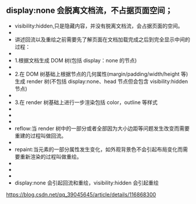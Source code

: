 ## display:none 会脱离文档流，不占据页面空间；

- visibility:hidden,只是隐藏内容，并没有脱离文档流，会占据页面的空间。
-
- 讲述回流以及重绘之前需要先了解页面在文档加载完成之后到完全显示中间的过程：
-
- 1.根据文档生成 DOM 树(包括 display：none 的节点)
-
- 2.在 DOM 树基础上根据节点的几何属性(margin/padding/width/height 等)生成 render 树(不包括 display:none、head 节点但会包含 visibility:hidden 节点)
-
- 3.在 render 树基础上进行一步渲染包括 color，outline 等样式
-
-
-
- reflow:当 render 树中的一部分或者全部因为大小边距等问题发生改变而需要重建的过程叫做回流。
-
- repaint:当元素的一部分属性发生变化，如外观背景色不会引起布局变化而需要重新渲染的过程叫做重绘。
-
-
-
- display:none 会引起回流和重绘，visibility:hidden 会引起重绘

https://blog.csdn.net/qq_39045645/article/details/116868300
